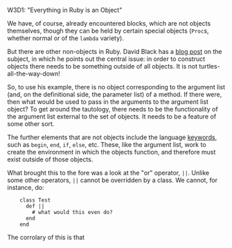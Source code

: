 W3D1: "Everything in Ruby is an Object"

We have, of course, already encountered blocks, which are not objects themselves, though they can be held by certain special objects (`Proc`s, whether normal or of the `lambda` variety).

But there are other non-objects in Ruby. David Black has a [blog post](http://rubylearning.com/blog/2010/09/27/almost-everything-is-an-object-and-everything-is-almost-an-object/) on the subject, in which he points out the central issue: in order to construct objects there needs to be something outside of all objects. It is not turtles-all-the-way-down!

So, to use his example, there is no object corresponding to the argument list (and, on the definitional side, the parameter list) of a method. If there were, then what would be used to pass in the arguments to the argument list object? To get around the tautology, there needs to be the functionality of the argument list external to the set of objects. It needs to be a feature of some other sort.

The further elements that are not objects include the language [keywords](http://ruby-doc.org/docs/keywords/1.9/), such as `begin`, `end`, `if`, `else`, etc. These, like the argument list, work to create the environment in which the objects function, and therefore must exist outside of those objects.

What brought this to the fore was a look at the "or" operator, `||`. Unlike some other operators, `||` cannot be overridden by a class. We cannot, for instance, do:

        class Test
          def ||
            # what would this even do?
          end
        end

The corrolary of this is that
